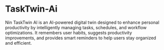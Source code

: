 # TaskTwin-Ai
Nin TaskTwin Al is an Al-powered digital twin designed to enhance personal productivity by intelligently managing tasks, schedules, and workflow optimizations. It remembers user habits, suggests productivity improvements, and provides smart reminders to help users stay organized and efficient.
